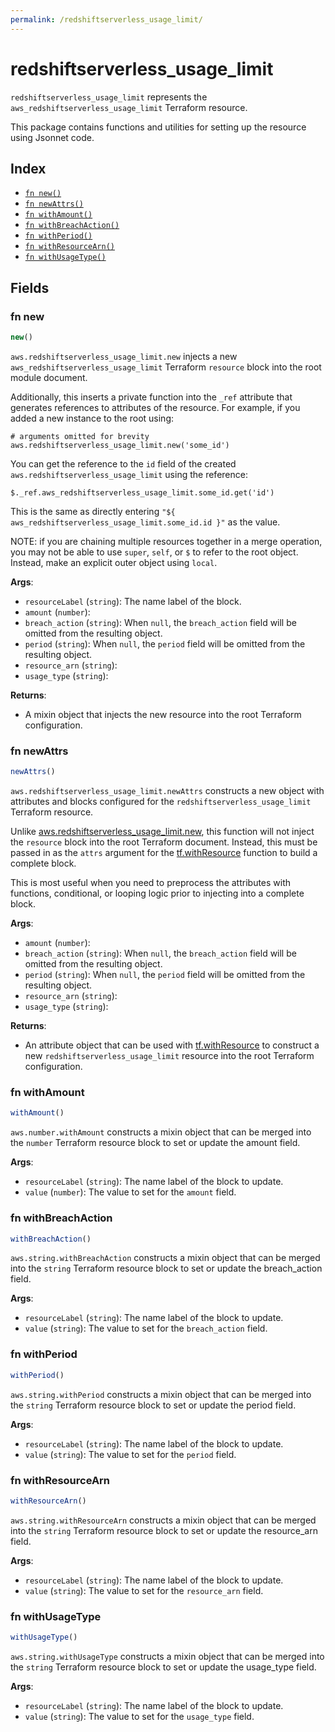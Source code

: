 ```yaml
---
permalink: /redshiftserverless_usage_limit/
---
```


# redshiftserverless_usage_limit

`redshiftserverless_usage_limit` represents the `aws_redshiftserverless_usage_limit` Terraform resource.



This package contains functions and utilities for setting up the resource using Jsonnet code.


## Index

* [`fn new()`](#fn-new)
* [`fn newAttrs()`](#fn-newattrs)
* [`fn withAmount()`](#fn-withamount)
* [`fn withBreachAction()`](#fn-withbreachaction)
* [`fn withPeriod()`](#fn-withperiod)
* [`fn withResourceArn()`](#fn-withresourcearn)
* [`fn withUsageType()`](#fn-withusagetype)

## Fields

### fn new

```ts
new()
```


`aws.redshiftserverless_usage_limit.new` injects a new `aws_redshiftserverless_usage_limit` Terraform `resource`
block into the root module document.

Additionally, this inserts a private function into the `_ref` attribute that generates references to attributes of the
resource. For example, if you added a new instance to the root using:

    # arguments omitted for brevity
    aws.redshiftserverless_usage_limit.new('some_id')

You can get the reference to the `id` field of the created `aws.redshiftserverless_usage_limit` using the reference:

    $._ref.aws_redshiftserverless_usage_limit.some_id.get('id')

This is the same as directly entering `"${ aws_redshiftserverless_usage_limit.some_id.id }"` as the value.

NOTE: if you are chaining multiple resources together in a merge operation, you may not be able to use `super`, `self`,
or `$` to refer to the root object. Instead, make an explicit outer object using `local`.

**Args**:
  - `resourceLabel` (`string`): The name label of the block.
  - `amount` (`number`): 
  - `breach_action` (`string`):  When `null`, the `breach_action` field will be omitted from the resulting object.
  - `period` (`string`):  When `null`, the `period` field will be omitted from the resulting object.
  - `resource_arn` (`string`): 
  - `usage_type` (`string`): 

**Returns**:
- A mixin object that injects the new resource into the root Terraform configuration.


### fn newAttrs

```ts
newAttrs()
```


`aws.redshiftserverless_usage_limit.newAttrs` constructs a new object with attributes and blocks configured for the `redshiftserverless_usage_limit`
Terraform resource.

Unlike [aws.redshiftserverless_usage_limit.new](#fn-redshiftserverlessusagelimitnew), this function will not inject the `resource`
block into the root Terraform document. Instead, this must be passed in as the `attrs` argument for the
[tf.withResource](https://github.com/tf-libsonnet/core/tree/main/docs#fn-withresource) function to build a complete block.

This is most useful when you need to preprocess the attributes with functions, conditional, or looping logic prior to
injecting into a complete block.

**Args**:
  - `amount` (`number`): 
  - `breach_action` (`string`):  When `null`, the `breach_action` field will be omitted from the resulting object.
  - `period` (`string`):  When `null`, the `period` field will be omitted from the resulting object.
  - `resource_arn` (`string`): 
  - `usage_type` (`string`): 

**Returns**:
  - An attribute object that can be used with [tf.withResource](https://github.com/tf-libsonnet/core/tree/main/docs#fn-withresource) to construct a new `redshiftserverless_usage_limit` resource into the root Terraform configuration.


### fn withAmount

```ts
withAmount()
```

`aws.number.withAmount` constructs a mixin object that can be merged into the `number`
Terraform resource block to set or update the amount field.



**Args**:
  - `resourceLabel` (`string`): The name label of the block to update.
  - `value` (`number`): The value to set for the `amount` field.


### fn withBreachAction

```ts
withBreachAction()
```

`aws.string.withBreachAction` constructs a mixin object that can be merged into the `string`
Terraform resource block to set or update the breach_action field.



**Args**:
  - `resourceLabel` (`string`): The name label of the block to update.
  - `value` (`string`): The value to set for the `breach_action` field.


### fn withPeriod

```ts
withPeriod()
```

`aws.string.withPeriod` constructs a mixin object that can be merged into the `string`
Terraform resource block to set or update the period field.



**Args**:
  - `resourceLabel` (`string`): The name label of the block to update.
  - `value` (`string`): The value to set for the `period` field.


### fn withResourceArn

```ts
withResourceArn()
```

`aws.string.withResourceArn` constructs a mixin object that can be merged into the `string`
Terraform resource block to set or update the resource_arn field.



**Args**:
  - `resourceLabel` (`string`): The name label of the block to update.
  - `value` (`string`): The value to set for the `resource_arn` field.


### fn withUsageType

```ts
withUsageType()
```

`aws.string.withUsageType` constructs a mixin object that can be merged into the `string`
Terraform resource block to set or update the usage_type field.



**Args**:
  - `resourceLabel` (`string`): The name label of the block to update.
  - `value` (`string`): The value to set for the `usage_type` field.
